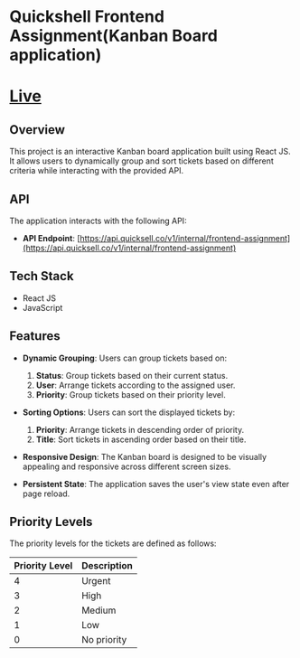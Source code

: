 # Quickshell Frontend Assignment(Kanban Board application)

# [Live](https://quickshell-assignment-six.vercel.app/)

## Overview

This project is an interactive Kanban board application built using React JS. It allows users to dynamically group and sort tickets based on different criteria while interacting with the provided API.

## API

The application interacts with the following API:

- **API Endpoint**: [https://api.quicksell.co/v1/internal/frontend-assignment](https://api.quicksell.co/v1/internal/frontend-assignment)

## Tech Stack

- React JS
- JavaScript

## Features

- **Dynamic Grouping**: Users can group tickets based on:
  1. **Status**: Group tickets based on their current status.
  2. **User**: Arrange tickets according to the assigned user.
  3. **Priority**: Group tickets based on their priority level.

- **Sorting Options**: Users can sort the displayed tickets by:
  1. **Priority**: Arrange tickets in descending order of priority.
  2. **Title**: Sort tickets in ascending order based on their title.

- **Responsive Design**: The Kanban board is designed to be visually appealing and responsive across different screen sizes.

- **Persistent State**: The application saves the user's view state even after page reload.

## Priority Levels

The priority levels for the tickets are defined as follows:

| Priority Level | Description |
|----------------|-------------|
| 4              | Urgent      |
| 3              | High        |
| 2              | Medium      |
| 1              | Low         |
| 0              | No priority  |



   


